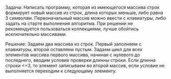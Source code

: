 Задача: Написать программу, которая из имеющегося массива строк формирует новый массив из строк, длина которых меньше, либо равна 3 символам. Первоначальный массив можно ввести с клавиатуры, либо задать на старте выполнения алгоритма. При решении не рекомендуется пользоваться коллекциями, лучше обойтись исключительно массивами.

Решение:
Задаем два массива из строк.
Первый заполняем с клавиатуры, второй оставляем пустым.
Задаем цикл для всех элементов массива первого массива, начиная с нулевого до последнего, вводим условие проверки длинны строки. Если длинна строки <=3,  то элемент записываем во второй массив, если условие не выполняется переходим к следующему элементу.

